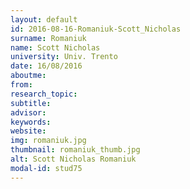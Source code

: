```yaml
---
layout: default 
id: 2016-08-16-Romaniuk-Scott_Nicholas
surname: Romaniuk
name: Scott Nicholas
university: Univ. Trento
date: 16/08/2016
aboutme: 
from: 
research_topic: 
subtitle: 
advisor: 
keywords: 
website: 
img: romaniuk.jpg
thumbnail: romaniuk_thumb.jpg
alt: Scott Nicholas Romaniuk
modal-id: stud75
---
```

